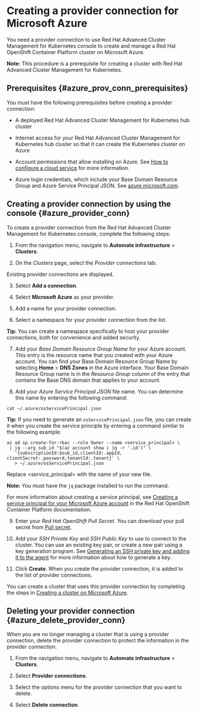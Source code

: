 # Creating a provider connection for Microsoft Azure

You need a provider connection to use Red Hat Advanced Cluster Management for Kubernetes console to create and manage a Red Hat OpenShift Container Platform cluster on Microsoft Azure.

**Note:** This procedure is a prerequisite for creating a cluster with Red Hat Advanced Cluster Management for Kubernetes.

## Prerequisites {#azure_prov_conn_prerequisites}

You must have the following prerequisites before creating a provider connection:

* A deployed Red Hat Advanced Cluster Management for Kubernetes hub cluster

* Internet access for your Red Hat Advanced Cluster Management for Kubernetes hub cluster so that it can create the Kubernetes cluster on Azure

* Account permissions that allow installing on Azure. See [How to configure a cloud service](https://docs.microsoft.com/en-us/azure/cloud-services/cloud-services-how-to-configure-portal) for more information.

* Azure login credentials, which include your Base Domain Resource Group and Azure Service Principal JSON. See [azure.microsoft.com](https://azure.microsoft.com/en-ca/features/azure-portal).

## Creating a provider connection by using the console {#azure_provider_conn}

To create a provider connection from the Red Hat Advanced Cluster Management for Kubernetes console, complete the following steps:

1. From the navigation menu, navigate to **Automate infrastructure** > **Clusters**.

2. On the _Clusters_ page, select the *Provider connections* tab.

  Existing provider connections are displayed.

3. Select **Add a connection**.

4. Select **Microsoft Azure** as your provider.

5. Add a name for your provider connection.

6. Select a namespace for your provider connection from the list.

  **Tip:** You can create a namespace specifically to host your provider connections, both for convenience and added security.

7. Add your *Base Domain Resource Group Name* for your Azure account. This entry is the resource name that you created with your Azure account. You can find your Base Domain Resource Group Name by selecting **Home** > **DNS Zones** in the Azure interface. Your Base Domain Resource Group name is in the *Resource Group* column of the entry that contains the Base DNS domain that applies to your account.

8. Add your *Azure Service Principal JSON* file name. You can determine this name by entering the following command: 

```
cat ~/.azure/osServicePrincipal.json
```

  **Tip:** If you need to generate an `osServicePrincipal.json` file, you can create it when you create the service principle by entering a command similar to the following example:
  
  ```
  az ad sp create-for-rbac --role Owner --name <service_principal> \
   | jq --arg sub_id "$(az account show | jq -r '.id')" \
     '{subscriptionId:$sub_id,clientId:.appId, clientSecret:.password,tenantId:.tenant}' \
     > ~/.azure/osServicePrincipal.json
  ```
  
  Replace <service_principal> with the name of your new file.
  
  **Note:** You must have the `jq` package installed to run the command.
  
  For more information about creating a service principal, see [Creating a service principal for your Microsoft Azure account](https://docs.openshift.com/container-platform/4.3/installing/installing_azure/installing-azure-account.html#installation-azure-service-principal_installing-azure-account) in the Red Hat OpenShift Container Platform documentation.

9. Enter your *Red Hat OpenShift Pull Secret*. You can download your pull secret from [Pull secret](https://cloud.redhat.com/openshift/install/pull-secret).

10. Add your *SSH Private Key* and *SSH Public Key* to use to connect to the cluster. You can use an existing key pair, or create a new pair using a key generation program. See [Generating an SSH private key and adding it to the agent](https://docs.openshift.com/container-platform/4.3/installing/installing_azure/installing-azure-default.html) for more information about how to generate a key.

11. Click **Create**. When you create the provider connection, it is added to the list of provider connections.

You can create a cluster that uses this provider connection by completing the steps in [Creating a cluster on Microsoft Azure](create_azure.md).

## Deleting your provider connection {#azure_delete_provider_conn}

When you are no longer managing a cluster that is using a provider connection, delete the provider connection to protect the information in the provider connection.

1. From the navigation menu, navigate to **Automate infrastructure** > **Clusters**.

2. Select **Provider connections**.

3. Select the options menu for the provider connection that you want to delete.

4. Select **Delete connection**.
